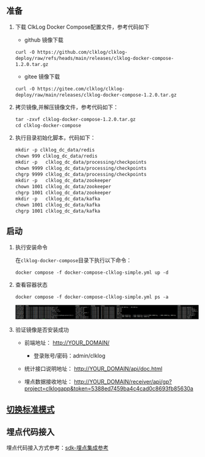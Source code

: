
## 准备

1. 下载 ClkLog Docker Compose配置文件，参考代码如下

   - github 镜像下载

    ```
    curl -O https://github.com/clklog/clklog-deploy/raw/refs/heads/main/releases/clklog-docker-compose-1.2.0.tar.gz
    ```

   - gitee 镜像下载

    ```
    curl -O https://gitee.com/clklog/clklog-deploy/raw/main/releases/clklog-docker-compose-1.2.0.tar.gz
    ```

   <!-- - gitcode 镜像下载

    ```
    curl -O 
    https://gitcode.com/clklog/clklog-deploy/blob/main/releases/clklog-docker-compose-1.1.0.tar.gz
    ``` -->

2. 拷贝镜像,并解压镜像文件，参考代码如下：

    ```
    tar -zxvf clklog-docker-compose-1.2.0.tar.gz
    cd clklog-docker-compose 
    ```
<!-- 
1. 根据实际情况修改`.env`文件中的默认配置：

    ```
    #[Clickhouse]
    # clickhouse用户名
    CK_USER_NAME=default 
    # clickhouse密码
    CK_USER_PWD=clklogpwd 

    #[ClkLog]
    # clklog数据库名称
    CLKLOG_LOG_DB=clklog    
    ``` -->

2. 执行目录初始化脚本，代码如下：

    ```
    mkdir -p clklog_dc_data/redis
    chown 999 clklog_dc_data/redis
    mkdir -p   clklog_dc_data/processing/checkpoints
    chown 9999 clklog_dc_data/processing/checkpoints
    chgrp 9999 clklog_dc_data/processing/checkpoints
    mkdir -p   clklog_dc_data/zookeeper
    chown 1001 clklog_dc_data/zookeeper
    chgrp 1001 clklog_dc_data/zookeeper
    mkdir -p   clklog_dc_data/kafka
    chown 1001 clklog_dc_data/kafka
    chgrp 1001 clklog_dc_data/kafka

    ```

## 启动

1. 执行安装命令

   在`clklog-docker-compose`目录下执行以下命令：

    ```
    docker compose -f docker-compose-clklog-simple.yml up -d
    ```

2. 查看容器状态

    ```
    docker compose -f docker-compose-clklog-simple.yml ps -a
    ```

    ![image](../assets/imgs/simple_container_1.png)  

3. 验证镜像是否安装成功

   - 前端地址： <http://YOUR_DOMAIN/>  
       - 登录账号/密码：admin/clklog
  
   - 统计接口说明地址： <http://YOUR_DOMAIN/api/doc.html>

   - 埋点数据接收地址： <http://YOUR_DOMAIN/receiver/api/gp?project=clklogapp&token=5388ed7459ba4c4cad0c8693fb85630a>

## [切换标准模式](/docker_installation/modetoggle.md#快速模式切换标准模式)

## 埋点代码接入

   埋点代码接入方式参考：[sdk-埋点集成参考](/integration/reference.md)

